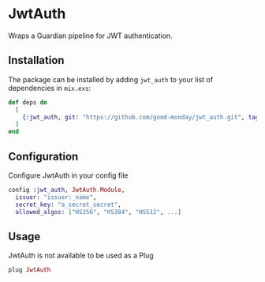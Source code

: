 # JwtAuth

Wraps a Guardian pipeline for JWT authentication.

## Installation

The package can be installed
by adding `jwt_auth` to your list of dependencies in `mix.exs`:

```elixir
def deps do
  [
    {:jwt_auth, git: "https://github.com/good-monday/jwt_auth.git", tag: "0.3.0"}
  ]
end
```

## Configuration

Configure JwtAuth in your config file

```elixir
config :jwt_auth, JwtAuth.Module,
  issuer: "issuer:_name",
  secret_key: "a_secret_secret",
  allowed_algos: ["HS256", "HS384", "HS512", ...]
```

## Usage

JwtAuth is not available to be used as a Plug

```elixir
plug JwtAuth
```
